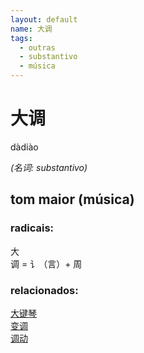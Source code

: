 ```yaml
--- 
layout: default
name: 大调 
tags: 
  - outras
  - substantivo
  - música
--- 
```

# 大调 
dàdiào  
 
*(名词: substantivo)*  
## tom maior (música) 
### radicais: 
大  
调 = 讠（言）+ 周  
### relacionados: 
[大键琴](/outras/大键琴)  
[变调](/outras/变调)  
[调动](/hsk5/调动)  
